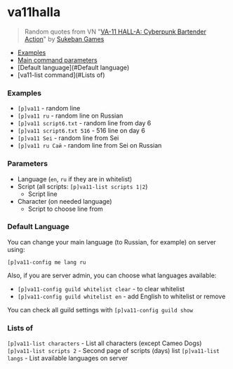 # va11halla
> Random quotes from VN "[VA-11 HALL-A: Cyberpunk Bartender Action](https://store.steampowered.com/app/447530/)" by [Sukeban Games](https://sukeban.moe/)

- [Examples](#Examples)
- [Main command parameters](#Parameters)
- [Default language](#Default language)
- [va11-list command](#Lists of)

### Examples
- `[p]va11` - random line
- `[p]va11 ru` - random line on Russian
- `[p]va11 script6.txt` - random line from day 6
- `[p]va11 script6.txt 516` - 516 line on day 6
- `[p]va11 Sei` - random line from Sei
- `[p]va11 ru Сай` - random line from Sei on Russian

### Parameters
- Language (`en`, `ru` if they are in whitelist)
- Script (all scripts: `[p]va11-list scripts 1|2`)
  - Script line
- Character (on needed language)
  - Script to choose line from

### Default Language
You can change your main language (to Russian, for example) on server using:

`[p]va11-config me lang ru`

Also, if you are server admin, you can choose what languages available:
- `[p]va11-config guild whitelist clear` - to clear whitelist
- `[p]va11-config guild whitelist en` - add English to whitelist or remove

You can check all guild settings with `[p]va11-config guild show`

### Lists of
`[p]va11-list characters` - List all characters (except Cameo Dogs)
`[p]va11-list scripts 2` - Second page of scripts (days) list
`[p]va11-list langs` - List available languages on server